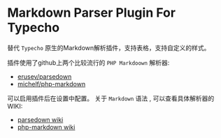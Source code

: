 # Markdown Parser Plugin For Typecho

替代 `Typecho` 原生的Markdown解析插件，支持表格，支持自定义的样式。

插件使用了github上两个比较流行的 `PHP Markdoown` 解析器:

- [erusev/parsedown](https://github.com/erusev/parsedown)
- [michelf/php-markdown](https://github.com/michelf/php-markdown)

可以启用插件后在设置中配置。
关于 `Markdown` 语法 , 可以查看具体解析器的WIKI:
- [parsedown wiki](https://github.com/erusev/parsedown/wiki)
- [php-markdown wiki](https://github.com/michelf/php-markdown)
